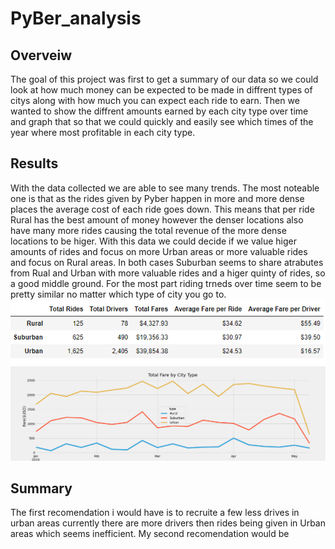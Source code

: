 # PyBer_analysis
## Overveiw
The goal of this project was first to get a summary of our data so we could look at how much money can be expected to be made in diffrent types of citys along with how much you can expect each ride to earn. Then we wanted to show the diffrent amounts earned by each city type over time and graph that so that we could quickly and easily see which times of the year where most profitable in each city type.

## Results
With the data collected we are able to see many trends. The most noteable one is that as the rides given by Pyber happen in more and more dense places the average cost of each ride goes down. This means that per ride Rural has the best amount of money however the denser locations also have many more rides causing the total revenue of the more dense locations to be higer. With this data we could decide if we value higer amounts of rides and focus on more Urban areas or more valuable rides and focus on Rural areas. In both cases Suburban seems to share atrabutes from Rual and Urban with more valuable rides and a higer quinty of rides, so a good middle ground. For the most part riding trneds over time seem to be pretty similar no matter which type of city you go to.
![PyBer data frame](https://github.com/Louis-E-Martin/PyBer_analysis/blob/main/analysis/pyber_data_df.PNG)
![Pyber Graph](https://github.com/Louis-E-Martin/PyBer_analysis/blob/main/analysis/PyBer_fare_summary.png)
## Summary
The first recomendation i would have is to recruite a few less drives in urban areas currently there are more drivers then rides being given in Urban areas which seems inefficient. My second recomendation would be 
